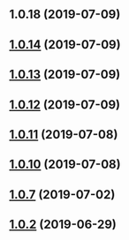 ## 1.0.18 (2019-07-09)



## [1.0.14](https://github.com/ap311036/cpstrap/compare/1.0.13...1.0.14) (2019-07-09)



## [1.0.13](https://github.com/ap311036/cpstrap/compare/1.0.12...1.0.13) (2019-07-09)



## [1.0.12](https://github.com/ap311036/cpstrap/compare/1.0.11...1.0.12) (2019-07-09)



## [1.0.11](https://github.com/ap311036/cpstrap/compare/1.0.10...1.0.11) (2019-07-08)



## [1.0.10](https://github.com/ap311036/cpstrap/compare/1.0.8...1.0.10) (2019-07-08)



## [1.0.7](https://github.com/ap311036/cpstrap/compare/1.0.6...1.0.7) (2019-07-02)



## [1.0.2](https://github.com/ap311036/cpstrap/compare/1.0.1...1.0.2) (2019-06-29)



